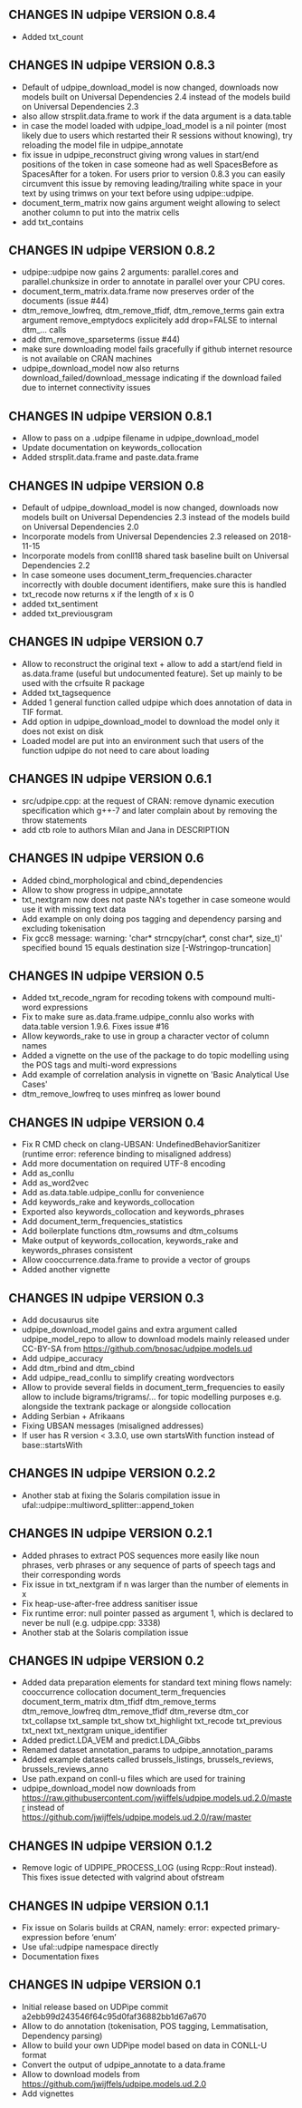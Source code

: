 ## CHANGES IN udpipe VERSION 0.8.4

- Added txt_count

## CHANGES IN udpipe VERSION 0.8.3

- Default of udpipe_download_model is now changed, downloads now models built on Universal Dependencies 2.4 instead of the models build on Universal Dependencies 2.3
- also allow strsplit.data.frame to work if the data argument is a data.table
- in case the model loaded with udpipe_load_model is a nil pointer (most likely due to users which restarted their R sessions without knowing), try reloading the model file in udpipe_annotate
- fix issue in udpipe_reconstruct giving wrong values in start/end positions of the token in case someone had as well SpacesBefore as SpacesAfter for a token. For users prior to version 0.8.3 you can easily circumvent this issue by removing leading/trailing white space in your text by using trimws on your text before using udpipe::udpipe.
- document_term_matrix now gains argument weight allowing to select another column to put into the matrix cells
- add txt_contains

## CHANGES IN udpipe VERSION 0.8.2

- udpipe::udpipe now gains 2 arguments: parallel.cores and parallel.chunksize in order to annotate in parallel over your CPU cores.
- document_term_matrix.data.frame now preserves order of the documents (issue #44)
- dtm_remove_lowfreq, dtm_remove_tfidf, dtm_remove_terms gain extra argument remove_emptydocs
  explicitely add drop=FALSE to internal dtm_... calls
- add dtm_remove_sparseterms (issue #44)
- make sure downloading model fails gracefully if github internet resource is not available on CRAN machines
- udpipe_download_model now also returns download_failed/download_message indicating if the download failed due to internet connectivity issues

## CHANGES IN udpipe VERSION 0.8.1

- Allow to pass on a .udpipe filename in udpipe_download_model
- Update documentation on keywords_collocation
- Added strsplit.data.frame and paste.data.frame

## CHANGES IN udpipe VERSION 0.8

- Default of udpipe_download_model is now changed, downloads now models built on Universal Dependencies 2.3 instead of the models build on Universal Dependencies 2.0
- Incorporate models from Universal Dependencies 2.3 released on 2018-11-15
- Incorporate models from conll18 shared task baseline built on Universal Dependencies 2.2
- In case someone uses document_term_frequencies.character incorrectly with double document identifiers, make sure this is handled
- txt_recode now returns x if the length of x is 0
- added txt_sentiment
- added txt_previousgram

## CHANGES IN udpipe VERSION 0.7

- Allow to reconstruct the original text + allow to add a start/end field in as.data.frame (useful but undocumented feature). Set up mainly to be used with the crfsuite R package
- Added txt_tagsequence
- Added 1 general function called udpipe which does annotation of data in TIF format.
- Add option in udpipe_download_model to download the model only it does not exist on disk
- Loaded model are put into an environment such that users of the function udpipe do not need to care about loading

## CHANGES IN udpipe VERSION 0.6.1

- src/udpipe.cpp: at the request of CRAN: remove dynamic execution specification which g++-7 and later complain about by removing the throw statements
- add ctb role to authors Milan and Jana in DESCRIPTION 

## CHANGES IN udpipe VERSION 0.6

- Added cbind_morphological and cbind_dependencies
- Allow to show progress in udpipe_annotate
- txt_nextgram now does not paste NA's together in case someone would use it with missing text data
- Add example on only doing pos tagging and dependency parsing and excluding tokenisation
- Fix gcc8 message: warning: 'char* strncpy(char*, const char*, size_t)' specified bound 15 equals destination size [-Wstringop-truncation]

## CHANGES IN udpipe VERSION 0.5

- Added txt_recode_ngram for recoding tokens with compound multi-word expressions
- Fix to make sure as.data.frame.udpipe_connlu also works with data.table version 1.9.6. Fixes issue #16
- Allow keywords_rake to use in group a character vector of column names
- Added a vignette on the use of the package to do topic modelling using the POS tags and multi-word expressions
- Add example of correlation analysis in vignette on 'Basic Analytical Use Cases'
- dtm_remove_lowfreq to uses minfreq as lower bound

## CHANGES IN udpipe VERSION 0.4

- Fix R CMD check on clang-UBSAN: UndefinedBehaviorSanitizer (runtime error: reference binding to misaligned address)
- Add more documentation on required UTF-8 encoding
- Add as_conllu
- Add as_word2vec
- Add as.data.table.udpipe_conllu for convenience
- Add keywords_rake and keywords_collocation
- Exported also keywords_collocation and keywords_phrases
- Add document_term_frequencies_statistics
- Add boilerplate functions dtm_rowsums and dtm_colsums
- Make output of keywords_collocation, keywords_rake and keywords_phrases consistent
- Allow cooccurrence.data.frame to provide a vector of groups
- Added another vignette

## CHANGES IN udpipe VERSION 0.3

- Add docusaurus site
- udpipe_download_model gains and extra argument called udpipe_model_repo to allow to download models mainly released under CC-BY-SA from https://github.com/bnosac/udpipe.models.ud
- Add udpipe_accuracy 
- Add dtm_rbind and dtm_cbind 
- Add udpipe_read_conllu to simplify creating wordvectors 
- Allow to provide several fields in document_term_frequencies to easily allow to include bigrams/trigrams/... for topic modelling purposes e.g. alongside the textrank package or alongside collocation
- Adding Serbian + Afrikaans
- Fixing UBSAN messages (misaligned addresses)
- If user has R version < 3.3.0, use own startsWith function instead of base::startsWith
 
## CHANGES IN udpipe VERSION 0.2.2

- Another stab at fixing the Solaris compilation issue in  ufal::udpipe::multiword_splitter::append_token

## CHANGES IN udpipe VERSION 0.2.1

- Added phrases to extract POS sequences more easily like noun phrases, verb phrases or any sequence of parts of speech tags and their corresponding words
- Fix issue in txt_nextgram if n was larger than the number of elements in x
- Fix heap-use-after-free address sanitiser issue
- Fix runtime error: null pointer passed as argument 1, which is declared to never be null (e.g. udpipe.cpp: 3338)
- Another stab at the Solaris compilation issue


## CHANGES IN udpipe VERSION 0.2

- Added data preparation elements for standard text mining flows namely: 
    cooccurrence
    collocation
    document_term_frequencies
    document_term_matrix
    dtm_tfidf
    dtm_remove_terms
    dtm_remove_lowfreq
    dtm_remove_tfidf
    dtm_reverse
    dtm_cor
    txt_collapse
    txt_sample
    txt_show
    txt_highlight
    txt_recode
    txt_previous
    txt_next
    txt_nextgram
    unique_identifier
- Added predict.LDA_VEM and predict.LDA_Gibbs
- Renamed dataset annotation_params to udpipe_annotation_params
- Added example datasets called brussels_listings, brussels_reviews, brussels_reviews_anno
- Use path.expand on conll-u files which are used for training
- udpipe_download_model now downloads from https://raw.githubusercontent.com/jwijffels/udpipe.models.ud.2.0/master instead of https://github.com/jwijffels/udpipe.models.ud.2.0/raw/master

## CHANGES IN udpipe VERSION 0.1.2

- Remove logic of UDPIPE_PROCESS_LOG (using Rcpp::Rout instead). This fixes issue detected with valgrind about ofstream

## CHANGES IN udpipe VERSION 0.1.1

- Fix issue on Solaris builds at CRAN, namely: error: expected primary-expression before ‘enum’
- Use ufal::udpipe namespace directly
- Documentation fixes

## CHANGES IN udpipe VERSION 0.1

- Initial release based on UDPipe commit a2ebb99d243546f64c95d0faf36882bb1d67a670
- Allow to do annotation (tokenisation, POS tagging, Lemmatisation, Dependency parsing)
- Allow to build your own UDPipe model based on data in CONLL-U format
- Convert the output of udpipe_annotate to a data.frame
- Allow to download models from https://github.com/jwijffels/udpipe.models.ud.2.0
- Add vignettes

